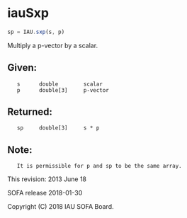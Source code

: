 # iauSxp

```js
sp = IAU.sxp(s, p)
```

Multiply a p-vector by a scalar.

## Given:
```
   s      double        scalar
   p      double[3]     p-vector
```

## Returned:
```
   sp     double[3]     s * p
```

## Note:
```
   It is permissible for p and sp to be the same array.
```

This revision:  2013 June 18

SOFA release 2018-01-30

Copyright (C) 2018 IAU SOFA Board.